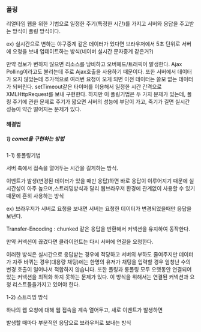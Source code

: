 ### 폴링

리얼타임 웹을 위한 기법으로 일정한 주기(특정한 시간)를 가지고 서버와 응답을 주고받는 방식이 폴링 방식이다.

ex) 실시간으로 변하는 야구중계 같은 데이터가 있다면 브라우저에서 5초 단위로 서버에 요청을 보내 업데이트하는 방식(네이버 실시간 문자중계 같은거?)

만약 정보가 변하지 않으면 리소스를 낭비하고 오버헤드/트래픽이 발생한다.
Ajax Polling이라고도 불리는데 주로 Ajax호출을 사용하기 때문이다.
또한 서버에서 데이터가 오지 않았는데 추가적으로 여러번 요청이 오게 되면 이전 데이터는 쓸모 없는 데이터가 되버린다. setTimeout같은 타이머를 이용해서 일정한 시간 간격으로 XMLHttpRequest를 보내 구현한다.
하지만 이 폴링기법은 두 가지 문제가 있는데, 폴링 주기에 관한 문제로 주기가 짧으면 서버의 성능에 부담이 가고, 죽기가 길면 실시간 성능이 약간 떨어지는 문제가 있다.

#### 해결법

##### 1) comet을 구현하는 방법

1-1) 롱폴링기법

서버 측에서 접속을 열어두는 시간을 길게하는 방식.

이벤트가 발생(변경된 데이터가 있을 때만 응답)하면 바로 응답이 이루어지기 때문에 실시간성이 아주 높으며,스트리밍방식과 달리 웹브라우저 환경에 관계없이 사용할 수 있기 때문에 흔히 사용하는 방식

ex) 브라우저가 서버로 요청을 보내면 서버는 요청한 데이터가 변경되었을때만 응답을 보낸다.

Transfer-Encoding : chunked 같은 응답을 반환해서 커넥션을 유지하여 동작한다.

만약 커넥션이 끊겼다면 클라이언트는 다시 서버에 연결을 요청한다.

이러한 방식은 실시간으로 응답받는 경우에 적당하고 서버의 부하도 줄여주지만 데이터가 자주 바뀌는 경우(대용량 채팅)에는 한명의 유저가 채팅을 입력할 경우 엄청난 수의 변경 호출이 일어나서 적합하지 않습니다. 또한 폴링과 롱폴링 모두 오랫동안 연결되어 있는 커넥션을 최적화 하지 못하는 문제가 있다. 이 방식을 위해서는 연결된 커넥션과 요청 리스트들을가지고 있어야 한다.

1-2) 스트리밍 방식

하나의 웹 요청에 대해 웹 접속을 계속 열어두고, 새로 이벤트가 발생하면

발생할 때마다 부분적인 응답으로 브라우저로 보내는 방식
